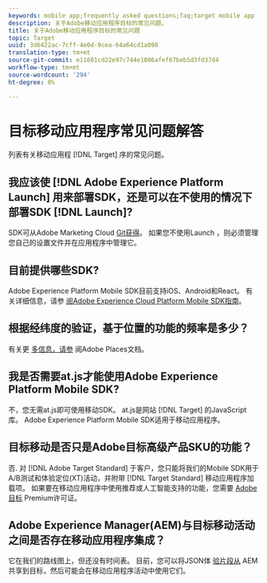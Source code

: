 ```yaml
---
keywords: mobile app;frequently asked questions;faq;target mobile app
description: 关于Adobe移动应用程序目标的常见问题。
title: 关于Adobe移动应用程序目标的常见问题
topic: Target
uuid: 3d6422ac-7cff-4e0d-9cea-64a64cd1a098
translation-type: tm+mt
source-git-commit: e11681cd22e97c744e1006afef67beb5d3fd37d4
workflow-type: tm+mt
source-wordcount: '294'
ht-degree: 0%

---
```



# 目标移动应用程序常见问题解答

列表有关移动应用程 [!DNL Target] 序的常见问题。

## 我应该使 [!DNL Adobe Experience Platform Launch] 用来部署SDK，还是可以在不使用的情况下部署SDK [!DNL Launch]?

SDK可从Adobe Marketing Cloud [Git获得](https://github.com/Adobe-Marketing-Cloud/acp-sdks/)。 如果您不使用Launch [](https://docs.adobe.com/content/help/en/launch/using/overview.html)，则必须管理您自己的设置文件并在应用程序中管理它。

## 目前提供哪些SDK?

Adobe Experience Platform Mobile SDK目前支持iOS、Android和React。 有关详细信息，请参 [阅Adobe Experience Cloud Platform Mobile SDK指南](https://aep-sdks.gitbook.io/docs/)。

## 根据经纬度的验证，基于位置的功能的频率是多少？

有关更 [多信息，请参](https://placesdocs.com/places-services-by-adobe-documentation/) 阅Adobe Places文档。

## 我是否需要at.js才能使用Adobe Experience Platform Mobile SDK?

不，您无需at.js即可使用移动SDK。 at.js是网站 [!DNL Target] 的JavaScript库。 Adobe Experience Platform Mobile SDK适用于移动应用程序。

## 目标移动是否只是Adobe目标高级产品SKU的功能？

否. 对 [!DNL Adobe Target Standard] 于客户，您只能将我们的Mobile SDK用于A/B测试和体验定位(XT)活动，并附带 [!DNL Target Standard] 移动应用程序加载项。 如果要在移动应用程序中使用推荐或人工智能支持的功能，您需要 [Adobe目标](/help/c-intro/intro.md#premium) Premium许可证。

## Adobe Experience Manager(AEM)与目标移动活动之间是否存在移动应用程序集成？

它在我们的路线图上，但还没有时间表。 目前，您可以将JSON体 [验片段从](/help/c-experiences/c-manage-content/aem-experience-fragments.md) AEM共享到目标，然后可能会在移动应用程序活动中使用它们。
